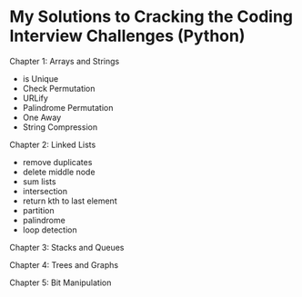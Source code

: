# My Solutions to Cracking the Coding Interview Challenges (Python)

Chapter 1: Arrays and Strings
  - is Unique
  - Check Permutation
  - URLify
  - Palindrome Permutation
  - One Away
  - String Compression

Chapter 2: Linked Lists
  - remove duplicates
  - delete middle node
  - sum lists
  - intersection
  - return kth to last element
  - partition
  - palindrome
  - loop detection
  
Chapter 3: Stacks and Queues

Chapter 4: Trees and Graphs

Chapter 5: Bit Manipulation
 
